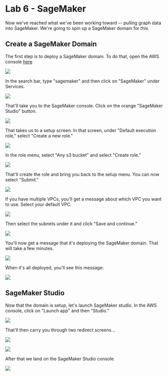 # Lab 6 - SageMaker
Now we've reached what we've been working toward -- pulling graph data into SageMaker.  We're going to spin up a SageMaker domain for this.  

## Create a SageMaker Domain
The first step is to deploy a SageMaker domain.  To do that, open the AWS console [here](https://console.aws.amazon.com/)

![](images/01-console.png)

In the search bar, type "sagemaker" and then click on "SageMaker" under Services.

![](images/02-search.png)

That'll take you to the SageMaker console.  Click on the orange "SageMaker Studio" button.

![](images/03-sagemaker.png)

That takes us to a setup screen.  In that screen, under "Default execution role," select "Create a new role."

![](images/04-setup.png)

In the role menu, select "Any s3 bucket" and select "Create role."

![](images/05-role.png)

That'll create the role and bring you back to the setup menu.  You can now select "Submit."

![](images/06-setup.png)

If you have multiple VPCs, you'll get a message about which VPC you want to use.  Select your default VPC.  

![](images/07-vpc.png)

Then select the subnets under it and click "Save and continue."

![](images/08-subnets.png)

You'll now get a message that it's deploying the SageMaker domain.  That will take a few minutes.

![](images/09-deploy.png)

When it's all deployed, you'll see this message:

![](images/10-complete.png)

## SageMaker Studio
Now that the domain is setup, let's launch SageMaker studio.  In the AWS console, click on "Launch app" and then "Studio."

![](images/11-launch.png)

That'll then carry you through two redirect screens...

![](images/12-redirect.png)

![](images/13-redirect.png)

After that we land on the SageMaker Studio console.

![](images/14-studio.png)